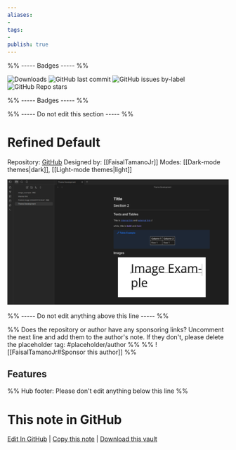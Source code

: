```yaml
---
aliases:
- 
tags: 
- 
publish: true
---
```


%% ----- Badges ----- %%

![Downloads](https://img.shields.io/badge/downloads-1048-573E7A?style=for-the-badge&logo=)
![GitHub last commit](https://img.shields.io/github/last-commit/FaisalTamanoJr/Refined-Default?color=573E7A&label=last%20update&logo=github&style=for-the-badge)
![GitHub issues by-label](https://img.shields.io/github/issues/FaisalTamanoJr/Refined-Default/help%20wanted?color=573E7A&logo=github&style=for-the-badge) 
![GitHub Repo stars](https://img.shields.io/github/stars/FaisalTamanoJr/Refined-Default?color=573E7A&logo=github&style=for-the-badge)

%% ----- Badges ----- %%

%% ----- Do not edit this section ----- %%

# Refined Default

Repository: [GitHub](https://github.com/FaisalTamanoJr/Refined-Default)
Designed by: [[FaisalTamanoJr]]
Modes: [[Dark-mode themes|dark]], [[Light-mode themes|light]]



![screenshot](https://github.com/FaisalTamanoJr/Refined-Default/raw/HEAD/banner.png)

%% ----- Do not edit anything above this line ----- %% 

%% Does the repository or author have any sponsoring links? Uncomment the next line and add them to the author's note. If they don't, please delete the placeholder tag: #placeholder/author %%
%% ![[FaisalTamanoJr#Sponsor this author]] %%


## Features



%% Hub footer: Please don't edit anything below this line %%

# This note in GitHub

<span class="git-footer">[Edit In GitHub](https://github.dev/obsidian-community/obsidian-hub/blob/main/02%20-%20Community%20Expansions/02.05%20All%20Community%20Expansions/Themes/Refined%20Default.md "git-hub-edit-note") | [Copy this note](https://raw.githubusercontent.com/obsidian-community/obsidian-hub/main/02%20-%20Community%20Expansions/02.05%20All%20Community%20Expansions/Themes/Refined%20Default.md "git-hub-copy-note") | [Download this vault](https://github.com/obsidian-community/obsidian-hub/archive/refs/heads/main.zip "git-hub-download-vault") </span>
